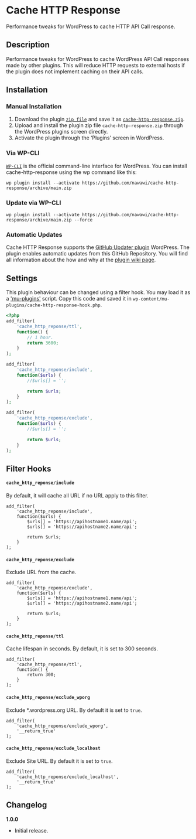 # Cache HTTP Response
Performance tweaks for WordPress to cache HTTP API Call response.

## Description

Performance tweaks for WordPress to cache WordPress API Call responses made by other plugins. This will reduce HTTP requests to external hosts if the plugin does not implement caching on their API calls.

## Installation

### Manual Installation

1. Download the plugin [`zip file`](https://github.com/nawawi/cache-http-response/archive/main.zip) and save it as [`cache-http-response.zip`](https://github.com/nawawi/cache-http-response/archive/main.zip).
1. Upload and install the plugin zip file `cache-http-response.zip` through the WordPress plugins screen directly.
2. Activate the plugin through the ‘Plugins’ screen in WordPress.

### Via WP-CLI
[`WP-CLI`](http://wp-cli.org/) is the official command-line interface for WordPress. You can install cache-http-response using the wp command like this:

```
wp plugin install --activate https://github.com/nawawi/cache-http-response/archive/main.zip
```

### Update via WP-CLI
```
wp plugin install --activate https://github.com/nawawi/cache-http-response/archive/main.zip --force
```

### Automatic Updates
Cache HTTP Response supports the [GitHub Updater plugin](https://github.com/afragen/github-updater) WordPress. The plugin enables automatic updates from this GitHub Repository. You will find all information about the how and why at the [plugin wiki page](https://github.com/afragen/github-updater/wiki).

## Settings
This plugin behaviour can be changed using a filter hook. You may load it as a ['mu-plugins'](https://wordpress.org/support/article/must-use-plugins/) script. Copy this code and saved it in `wp-content/mu-plugins/cache-http-response-hook.php`.
```php
<?php
add_filter(
    'cache_http_reponse/ttl',
    function() {
        // 1 hour.
        return 3600;
    }
);

add_filter(
    'cache_http_reponse/include',
    function($urls) {
        //$urls[] = '';

        return $urls;
    }
);

add_filter(
    'cache_http_reponse/exclude',
    function($urls) {
        //$urls[] = '';

        return $urls;
    }
);
```

## Filter Hooks

#### `cache_http_reponse/include`  
By default, it will cache all URL if no URL apply to this filter.

```
add_filter(
    'cache_http_reponse/include',
    function($urls) {
        $urls[] = 'https://apihostname1.name/api';
        $urls[] = 'https://apihostname2.name/api';

        return $urls;
    }
);
```

#### `cache_http_reponse/exclude`  
Exclude URL from the cache.

```
add_filter(
    'cache_http_reponse/exclude',
    function($urls) {
        $urls[] = 'https://apihostname1.name/api';
        $urls[] = 'https://apihostname2.name/api';

        return $urls;
    }
);
```

#### `cache_http_reponse/ttl`  
Cache lifespan in seconds. By default, it is set to 300 seconds.

```
add_filter(
    'cache_http_reponse/ttl',
    function() {
        return 300;
    }
);
```

#### `cache_http_reponse/exclude_wporg`  
Exclude *.wordpress.org URL. By default it is set to `true`.

```
add_filter(
    'cache_http_reponse/exclude_wporg',
    '__return_true'
);
```

#### `cache_http_reponse/exclude_localhost`  
Exclude Site URL. By default it is set to `true`.

```
add_filter(
    'cache_http_reponse/exclude_localhost',
    '__return_true'
);
```

## Changelog

**1.0.0**
* Initial release.
